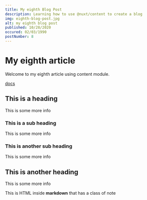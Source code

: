 ```yaml
---
title: My eighth Blog Post
description: Learning how to use @nuxt/content to create a blog
img: eighth-blog-post.jpg
alt: my eighth blog post
published: 10/28/2020
occured: 02/03/1990
postNumber: 8
---
```


# My eighth article

Welcome to my eighth article using content module.

[docs](https://nuxtjs.org/blog/creating-blog-with-nuxt-content#installation)

## This is a heading

This is some more info

### This is a sub heading

This is some more info

### This is another sub heading

This is some more info

## This is another heading

This is some more info

<div class="bg-blue-500 text-white p-4 mb-4">
  This is HTML inside <strong>markdown</strong> that has a class of note
</div>